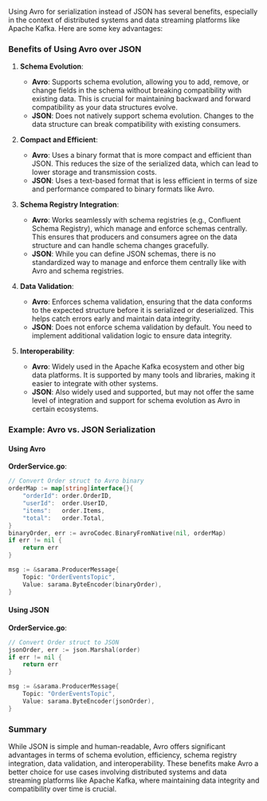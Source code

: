 Using Avro for serialization instead of JSON has several benefits, especially in the context of distributed systems and data streaming platforms like Apache Kafka. Here are some key advantages:

### Benefits of Using Avro over JSON

1. **Schema Evolution**:
   - **Avro**: Supports schema evolution, allowing you to add, remove, or change fields in the schema without breaking compatibility with existing data. This is crucial for maintaining backward and forward compatibility as your data structures evolve.
   - **JSON**: Does not natively support schema evolution. Changes to the data structure can break compatibility with existing consumers.

2. **Compact and Efficient**:
   - **Avro**: Uses a binary format that is more compact and efficient than JSON. This reduces the size of the serialized data, which can lead to lower storage and transmission costs.
   - **JSON**: Uses a text-based format that is less efficient in terms of size and performance compared to binary formats like Avro.

3. **Schema Registry Integration**:
   - **Avro**: Works seamlessly with schema registries (e.g., Confluent Schema Registry), which manage and enforce schemas centrally. This ensures that producers and consumers agree on the data structure and can handle schema changes gracefully.
   - **JSON**: While you can define JSON schemas, there is no standardized way to manage and enforce them centrally like with Avro and schema registries.

4. **Data Validation**:
   - **Avro**: Enforces schema validation, ensuring that the data conforms to the expected structure before it is serialized or deserialized. This helps catch errors early and maintain data integrity.
   - **JSON**: Does not enforce schema validation by default. You need to implement additional validation logic to ensure data integrity.

5. **Interoperability**:
   - **Avro**: Widely used in the Apache Kafka ecosystem and other big data platforms. It is supported by many tools and libraries, making it easier to integrate with other systems.
   - **JSON**: Also widely used and supported, but may not offer the same level of integration and support for schema evolution as Avro in certain ecosystems.

### Example: Avro vs. JSON Serialization

#### Using Avro

**OrderService.go**:
```go
// Convert Order struct to Avro binary
orderMap := map[string]interface{}{
	"orderId": order.OrderID,
	"userId":  order.UserID,
	"items":   order.Items,
	"total":   order.Total,
}
binaryOrder, err := avroCodec.BinaryFromNative(nil, orderMap)
if err != nil {
	return err
}

msg := &sarama.ProducerMessage{
	Topic: "OrderEventsTopic",
	Value: sarama.ByteEncoder(binaryOrder),
}
```

#### Using JSON

**OrderService.go**:
```go
// Convert Order struct to JSON
jsonOrder, err := json.Marshal(order)
if err != nil {
	return err
}

msg := &sarama.ProducerMessage{
	Topic: "OrderEventsTopic",
	Value: sarama.ByteEncoder(jsonOrder),
}
```

### Summary

While JSON is simple and human-readable, Avro offers significant advantages in terms of schema evolution, efficiency, schema registry integration, data validation, and interoperability. These benefits make Avro a better choice for use cases involving distributed systems and data streaming platforms like Apache Kafka, where maintaining data integrity and compatibility over time is crucial.
